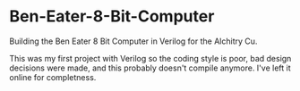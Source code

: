 # Ben-Eater-8-Bit-Computer
Building the Ben Eater 8 Bit Computer in Verilog for the Alchitry Cu.

This was my first project with Verilog so the coding style is poor, bad design decisions were made, and this probably doesn't compile anymore. I've left it online for completness.
